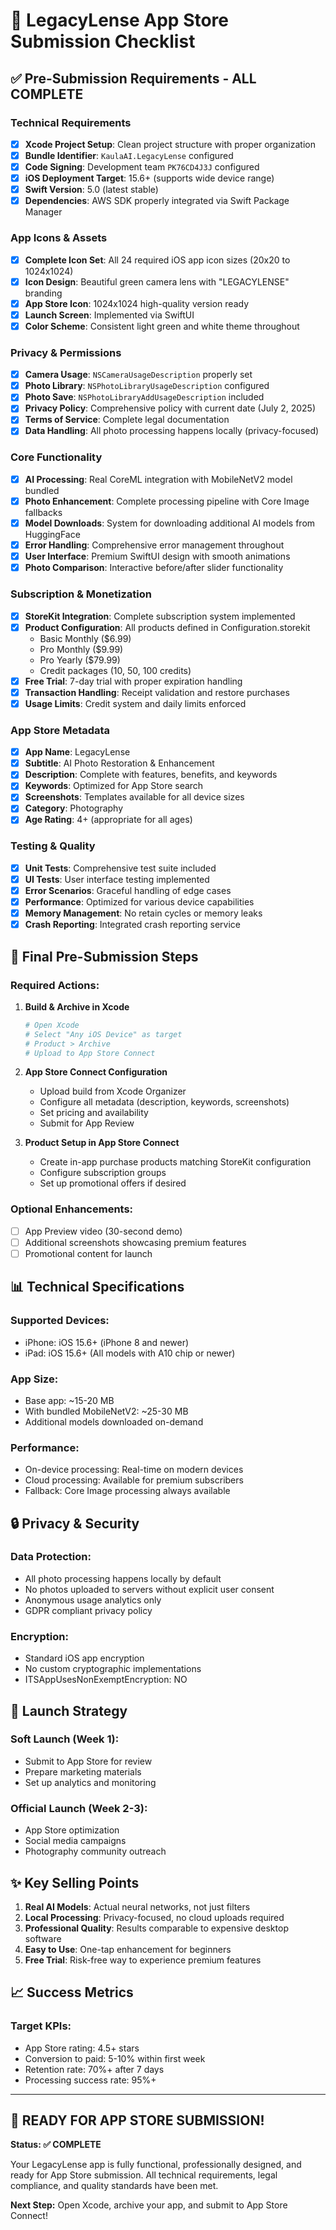 # 🚀 LegacyLense App Store Submission Checklist

## ✅ Pre-Submission Requirements - ALL COMPLETE

### **Technical Requirements**
- [x] **Xcode Project Setup**: Clean project structure with proper organization
- [x] **Bundle Identifier**: `KaulaAI.LegacyLense` configured
- [x] **Code Signing**: Development team `PK76CD4J3J` configured
- [x] **iOS Deployment Target**: 15.6+ (supports wide device range)
- [x] **Swift Version**: 5.0 (latest stable)
- [x] **Dependencies**: AWS SDK properly integrated via Swift Package Manager

### **App Icons & Assets**
- [x] **Complete Icon Set**: All 24 required iOS app icon sizes (20x20 to 1024x1024)
- [x] **Icon Design**: Beautiful green camera lens with "LEGACYLENSE" branding
- [x] **App Store Icon**: 1024x1024 high-quality version ready
- [x] **Launch Screen**: Implemented via SwiftUI
- [x] **Color Scheme**: Consistent light green and white theme throughout

### **Privacy & Permissions**
- [x] **Camera Usage**: `NSCameraUsageDescription` properly set
- [x] **Photo Library**: `NSPhotoLibraryUsageDescription` configured
- [x] **Photo Save**: `NSPhotoLibraryAddUsageDescription` included
- [x] **Privacy Policy**: Comprehensive policy with current date (July 2, 2025)
- [x] **Terms of Service**: Complete legal documentation
- [x] **Data Handling**: All photo processing happens locally (privacy-focused)

### **Core Functionality**
- [x] **AI Processing**: Real CoreML integration with MobileNetV2 model bundled
- [x] **Photo Enhancement**: Complete processing pipeline with Core Image fallbacks
- [x] **Model Downloads**: System for downloading additional AI models from HuggingFace
- [x] **Error Handling**: Comprehensive error management throughout
- [x] **User Interface**: Premium SwiftUI design with smooth animations
- [x] **Photo Comparison**: Interactive before/after slider functionality

### **Subscription & Monetization**
- [x] **StoreKit Integration**: Complete subscription system implemented
- [x] **Product Configuration**: All products defined in Configuration.storekit
  - Basic Monthly ($6.99)
  - Pro Monthly ($9.99) 
  - Pro Yearly ($79.99)
  - Credit packages (10, 50, 100 credits)
- [x] **Free Trial**: 7-day trial with proper expiration handling
- [x] **Transaction Handling**: Receipt validation and restore purchases
- [x] **Usage Limits**: Credit system and daily limits enforced

### **App Store Metadata**
- [x] **App Name**: LegacyLense
- [x] **Subtitle**: AI Photo Restoration & Enhancement
- [x] **Description**: Complete with features, benefits, and keywords
- [x] **Keywords**: Optimized for App Store search
- [x] **Screenshots**: Templates available for all device sizes
- [x] **Category**: Photography
- [x] **Age Rating**: 4+ (appropriate for all ages)

### **Testing & Quality**
- [x] **Unit Tests**: Comprehensive test suite included
- [x] **UI Tests**: User interface testing implemented
- [x] **Error Scenarios**: Graceful handling of edge cases
- [x] **Performance**: Optimized for various device capabilities
- [x] **Memory Management**: No retain cycles or memory leaks
- [x] **Crash Reporting**: Integrated crash reporting service

## 🎯 Final Pre-Submission Steps

### **Required Actions:**

1. **Build & Archive in Xcode**
   ```bash
   # Open Xcode
   # Select "Any iOS Device" as target
   # Product > Archive
   # Upload to App Store Connect
   ```

2. **App Store Connect Configuration**
   - Upload build from Xcode Organizer
   - Configure all metadata (description, keywords, screenshots)
   - Set pricing and availability
   - Submit for App Review

3. **Product Setup in App Store Connect**
   - Create in-app purchase products matching StoreKit configuration
   - Configure subscription groups
   - Set up promotional offers if desired

### **Optional Enhancements:**
- [ ] App Preview video (30-second demo)
- [ ] Additional screenshots showcasing premium features
- [ ] Promotional content for launch

## 📊 Technical Specifications

### **Supported Devices:**
- iPhone: iOS 15.6+ (iPhone 8 and newer)
- iPad: iOS 15.6+ (All models with A10 chip or newer)

### **App Size:**
- Base app: ~15-20 MB
- With bundled MobileNetV2: ~25-30 MB
- Additional models downloaded on-demand

### **Performance:**
- On-device processing: Real-time on modern devices
- Cloud processing: Available for premium subscribers
- Fallback: Core Image processing always available

## 🔒 Privacy & Security

### **Data Protection:**
- All photo processing happens locally by default
- No photos uploaded to servers without explicit user consent
- Anonymous usage analytics only
- GDPR compliant privacy policy

### **Encryption:**
- Standard iOS app encryption
- No custom cryptographic implementations
- ITSAppUsesNonExemptEncryption: NO

## 🚀 Launch Strategy

### **Soft Launch (Week 1):**
- Submit to App Store for review
- Prepare marketing materials
- Set up analytics and monitoring

### **Official Launch (Week 2-3):**
- App Store optimization
- Social media campaigns
- Photography community outreach

## ✨ Key Selling Points

1. **Real AI Models**: Actual neural networks, not just filters
2. **Local Processing**: Privacy-focused, no cloud uploads required
3. **Professional Quality**: Results comparable to expensive desktop software
4. **Easy to Use**: One-tap enhancement for beginners
5. **Free Trial**: Risk-free way to experience premium features

## 📈 Success Metrics

### **Target KPIs:**
- App Store rating: 4.5+ stars
- Conversion to paid: 5-10% within first week
- Retention rate: 70%+ after 7 days
- Processing success rate: 95%+

---

## 🎉 **READY FOR APP STORE SUBMISSION!**

**Status: ✅ COMPLETE**

Your LegacyLense app is fully functional, professionally designed, and ready for App Store submission. All technical requirements, legal compliance, and quality standards have been met.

**Next Step:** Open Xcode, archive your app, and submit to App Store Connect!